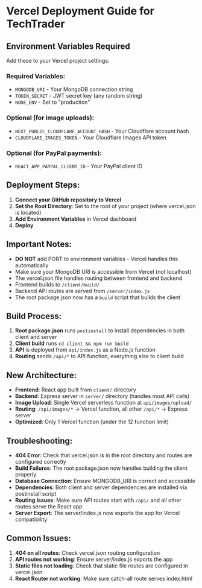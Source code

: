 # Vercel Deployment Guide for TechTrader

## Environment Variables Required

Add these to your Vercel project settings:

### Required Variables:
- `MONGODB_URI` - Your MongoDB connection string
- `TOKEN_SECRET` - JWT secret key (any random string)
- `NODE_ENV` - Set to "production"

### Optional (for image uploads):
- `NEXT_PUBLIC_CLOUDFLARE_ACCOUNT_HASH` - Your Cloudflare account hash
- `CLOUDFLARE_IMAGES_TOKEN` - Your Cloudflare Images API token

### Optional (for PayPal payments):
- `REACT_APP_PAYPAL_CLIENT_ID` - Your PayPal client ID

## Deployment Steps:

1. **Connect your GitHub repository to Vercel**
2. **Set the Root Directory**: Set to the root of your project (where vercel.json is located)
3. **Add Environment Variables** in Vercel dashboard
4. **Deploy**

## Important Notes:

- **DO NOT** add PORT to environment variables - Vercel handles this automatically
- Make sure your MongoDB URI is accessible from Vercel (not localhost)
- The vercel.json file handles routing between frontend and backend
- Frontend builds to `/client/build/`
- Backend API routes are served from `/server/index.js`
- The root package.json now has a `build` script that builds the client

## Build Process:

1. **Root package.json** runs `postinstall` to install dependencies in both client and server
2. **Client build** runs `cd client && npm run build` 
3. **API** is deployed from `api/index.js` as a Node.js function
4. **Routing** sends `/api/*` to API function, everything else to client build

## New Architecture:

- **Frontend**: React app built from `client/` directory
- **Backend**: Express server in `server/` directory (handles most API calls)
- **Image Upload**: Single Vercel serverless function at `api/images/upload/`
- **Routing**: `/api/images/*` → Vercel function, all other `/api/*` → Express server
- **Optimized**: Only 1 Vercel function (under the 12 function limit)

## Troubleshooting:

- **404 Error**: Check that vercel.json is in the root directory and routes are configured correctly
- **Build Failures**: The root package.json now handles building the client properly
- **Database Connection**: Ensure MONGODB_URI is correct and accessible
- **Dependencies**: Both client and server dependencies are installed via postinstall script
- **Routing Issues**: Make sure API routes start with `/api/` and all other routes serve the React app
- **Server Export**: The server/index.js now exports the app for Vercel compatibility

## Common Issues:

1. **404 on all routes**: Check vercel.json routing configuration
2. **API routes not working**: Ensure server/index.js exports the app
3. **Static files not loading**: Check that static file routes are configured in vercel.json
4. **React Router not working**: Make sure catch-all route serves index.html

